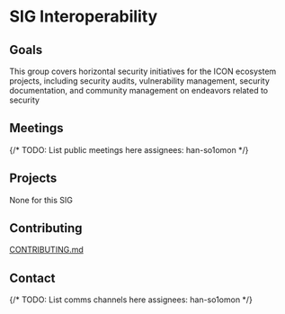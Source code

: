 
# SIG Interoperability

## Goals

This group covers horizontal security initiatives for the ICON ecosystem projects, including security audits, vulnerability management, security documentation, and community management on endeavors related to security

## Meetings

{/* TODO: List public meetings here assignees: han-so1omon */}

## Projects

None for this SIG

## Contributing

[CONTRIBUTING.md](../../CONTRIBUTING.md)

## Contact

{/* 
  TODO: List comms channels here
  assignees: han-so1omon
*/}
